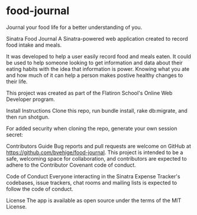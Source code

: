 # food-journal
Journal your food life for a better understanding of you.  

Sinatra Food Journal A Sinatra-powered web application created to record food intake and meals.

It was developed to help a user easily record food and meals eaten. It could be used to help someone looking to get information and data about their eating habits with the idea that information is power. Knowing what you ate and how much of it can help a person makes postive healthy changes to their life.

This project was created as part of the Flatiron School's Online Web Developer program.

Install Instructions Clone this repo, run bundle install, rake db:migrate, and then run shotgun.

For added security when cloning the repo, generate your own session secret:

Contributors Guide Bug reports and pull requests are welcome on GitHub at https://github.com/bvehige/food-journal. This project is intended to be a safe, welcoming space for collaboration, and contributors are expected to adhere to the Contributor Covenant code of conduct.

Code of Conduct Everyone interacting in the Sinatra Expense Tracker's codebases, issue trackers, chat rooms and mailing lists is expected to follow the code of conduct.

License The app is available as open source under the terms of the MIT License.
